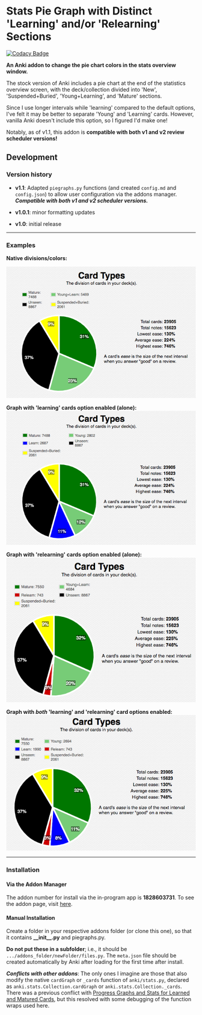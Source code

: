 # Stats Pie Graph with Distinct 'Learning' and/or 'Relearning' Sections #

[![Codacy Badge](https://app.codacy.com/project/badge/Grade/fcd8608d6d9b419f851c231961d60646)](https://www.codacy.com/gh/colinb647/pie_chart_addon/dashboard?utm_source=github.com&amp;utm_medium=referral&amp;utm_content=colinb647/pie_chart_addon&amp;utm_campaign=Badge_Grade)

**An Anki addon to change the pie chart colors in the stats overview window.**

The stock version of Anki includes a pie chart at the end of the statistics overview screen, with the deck/collection divided into 'New', 'Suspended+Buried', 'Young+Learning', and 'Mature' sections.

Since I use longer intervals while 'learning' compared to the default options, I've felt it may be better to separate 'Young' and 'Learning' cards. However, vanilla Anki doesn't include this option, so I figured I'd make one!

Notably, as of v1.1, this addon is **compatible with both v1 and v2 review scheduler versions!**

## Development ##

### Version history ###

- **v1.1**: Adapted `piegraphs.py` functions (and created `config.md` and `config.json`) to allow user configuration via the addons manager. **_Compatible with both v1 and v2 scheduler versions._**

- **v1.0.1**: minor formatting updates
- **v1.0**: initial release

---

### Examples ###

**Native divisions/colors:**

![picture alt](https://github.com/colinb647/pie_chart_addon/blob/master/example_pics/vanilla_graph.png)

**Graph with 'learning' cards option enabled (alone):**
![picture alt](https://github.com/colinb647/pie_chart_addon/blob/master/example_pics/learning_only.png)

**Graph with 'relearning' cards option enabled (alone):**
![picture alt](https://github.com/colinb647/pie_chart_addon/blob/master/example_pics/relearning_only.png)

**Graph with _both_ 'learning' and 'relearning' card options enabled:**
![picture alt](https://github.com/colinb647/pie_chart_addon/blob/master/example_pics/learning_relearning.png)

---

### Installation ###

#### Via the Addon Manager ###

The addon number for install via the in-program app is **1828603731**. To see the addon page, visit [here](https://ankiweb.net/shared/info/1828603731).

#### Manual Installation ####

Create a folder in your respective addons folder (or clone this one), so that it contains **\_\_init\_\_.py** and piegraphs.py.

**Do not put these in a subfolder**; i.e., it should be `.../addons_folder/newFolder/files.py`. The `meta.json` file should be created automatically by Anki after loading for the first time after install.

**_Conflicts with other addons_**: The only ones I imagine are those that also modify the native `cardGraph` or `_cards` function of `anki/stats.py`, declared as `anki.stats.Collection.cardGraph` or `anki.stats.Collection._cards`. There was a previous conflict with [Progress Graphs and Stats for Learned and Matured Cards](https://ankiweb.net/shared/info/266436365), but this resolved with some debugging of the function wraps used here.
